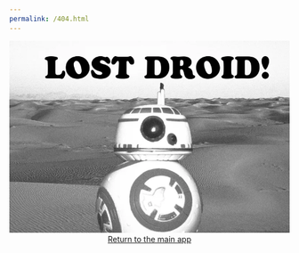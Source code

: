 ```yaml
---
permalink: /404.html
---
```

<!DOCTYPE html>
<html lang="en">
    <head>
        <link rel="stylesheet" href="css/bootstrap.min.css">
        <link rel="stylesheet" href="css/mycss.css">
        <link rel="stylesheet" href="css/mycss-dark.css">
        <script src="js/dist/jquery-3.5.1.slim.min.js"></script>
        <script src="js/404.js"></script>
        <meta name="viewport" content="width=device-width, initial-scale=1, user-scalable=no">
        <link rel="icon" href="img/icon.png">
        <title>Redirects Files Generator | SolarWinds | Akamai</title>
    </head>
<body class="light">
    <span id="header"></span>
    <div class="main">
        <img src="img/BB-8_Lost_Droid_Poster.webp" alt="">
    </div>
    <div style="text-align: center; margin-bottom: 20px;">
        <a href="/index.html">Return to the main app</a>
    </div>
    <span id="footer"></span>
</body>
<style>
    #sticky-nav, .switch {
        display: none;
    }
    .header {
        padding-bottom: 20px;
    }

    .main {
        padding-bottom: 30px;
        padding-top: 20px;
        text-align: center;
    }
</style>
</html>